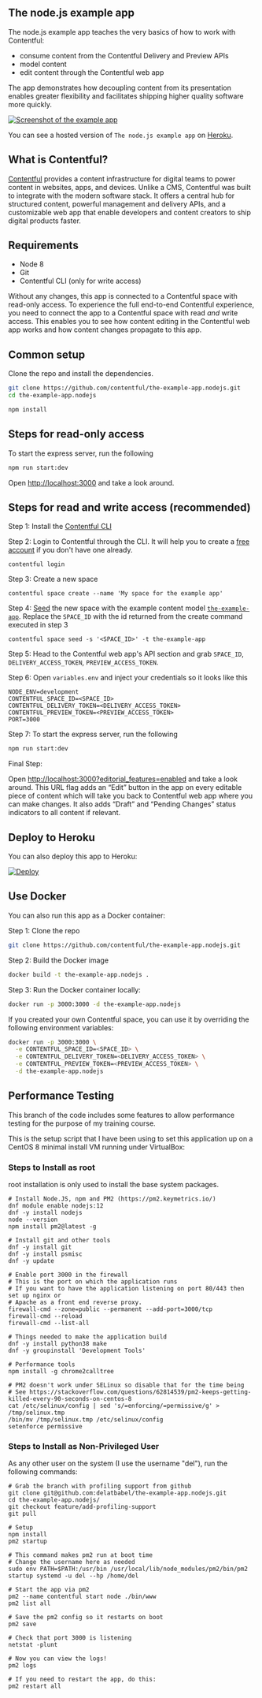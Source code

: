 ## The node.js example app

The node.js example app teaches the very basics of how to work with Contentful:

- consume content from the Contentful Delivery and Preview APIs
- model content
- edit content through the Contentful web app

The app demonstrates how decoupling content from its presentation enables greater flexibility and facilitates shipping higher quality software more quickly.

<a href="https://the-example-app-nodejs.herokuapp.com/" target="_blank"><img src="https://images.contentful.com/qz0n5cdakyl9/4GZmvrdodGM6CksMCkkAEq/700a527b8203d4d3ccd3c303c5b3e2aa/the-example-app.png" alt="Screenshot of the example app"/></a>

You can see a hosted version of `The node.js example app` on <a href="https://the-example-app-nodejs.contentful.com/" target="_blank">Heroku</a>.

## What is Contentful?

[Contentful](https://www.contentful.com) provides a content infrastructure for digital teams to power content in websites, apps, and devices. Unlike a CMS, Contentful was built to integrate with the modern software stack. It offers a central hub for structured content, powerful management and delivery APIs, and a customizable web app that enable developers and content creators to ship digital products faster.

## Requirements

* Node 8
* Git
* Contentful CLI (only for write access)

Without any changes, this app is connected to a Contentful space with read-only access. To experience the full end-to-end Contentful experience, you need to connect the app to a Contentful space with read _and_ write access. This enables you to see how content editing in the Contentful web app works and how content changes propagate to this app.

## Common setup

Clone the repo and install the dependencies.

```bash
git clone https://github.com/contentful/the-example-app.nodejs.git
cd the-example-app.nodejs
```

```bash
npm install
```

## Steps for read-only access

To start the express server, run the following

```bash
npm run start:dev
```

Open [http://localhost:3000](http://localhost:3000) and take a look around.


## Steps for read and write access (recommended)

Step 1: Install the [Contentful CLI](https://www.npmjs.com/package/contentful-cli)

Step 2: Login to Contentful through the CLI. It will help you to create a [free account](https://www.contentful.com/sign-up/) if you don't have one already.
```
contentful login
```
Step 3: Create a new space
```
contentful space create --name 'My space for the example app'
```
Step 4: [Seed](https://github.com/contentful/contentful-cli/tree/master/docs/space/seed) the new space with the example content model [`the-example-app`](https://github.com/contentful/content-models/tree/master/the-example-app). Replace the `SPACE_ID` with the id returned from the create command executed in step 3
```
contentful space seed -s '<SPACE_ID>' -t the-example-app
```
Step 5: Head to the Contentful web app's API section and grab `SPACE_ID`, `DELIVERY_ACCESS_TOKEN`, `PREVIEW_ACCESS_TOKEN`.

Step 6: Open `variables.env` and inject your credentials so it looks like this

```
NODE_ENV=development
CONTENTFUL_SPACE_ID=<SPACE_ID>
CONTENTFUL_DELIVERY_TOKEN=<DELIVERY_ACCESS_TOKEN>
CONTENTFUL_PREVIEW_TOKEN=<PREVIEW_ACCESS_TOKEN>
PORT=3000
```

Step 7: To start the express server, run the following
```bash
npm run start:dev
```
Final Step:

Open [http://localhost:3000?editorial_features=enabled](http://localhost:3000?editorial_features=enabled) and take a look around. This URL flag adds an “Edit” button in the app on every editable piece of content which will take you back to Contentful web app where you can make changes. It also adds “Draft” and “Pending Changes” status indicators to all content if relevant.

## Deploy to Heroku
You can also deploy this app to Heroku:

[![Deploy](https://www.herokucdn.com/deploy/button.svg)](https://heroku.com/deploy)


## Use Docker
You can also run this app as a Docker container:

Step 1: Clone the repo

```bash
git clone https://github.com/contentful/the-example-app.nodejs.git
```

Step 2: Build the Docker image

```bash
docker build -t the-example-app.nodejs .
```

Step 3: Run the Docker container locally:

```bash
docker run -p 3000:3000 -d the-example-app.nodejs
```

If you created your own Contentful space, you can use it by overriding the following environment variables:

```bash
docker run -p 3000:3000 \
  -e CONTENTFUL_SPACE_ID=<SPACE_ID> \
  -e CONTENTFUL_DELIVERY_TOKEN=<DELIVERY_ACCESS_TOKEN> \
  -e CONTENTFUL_PREVIEW_TOKEN=<PREVIEW_ACCESS_TOKEN> \
  -d the-example-app.nodejs
```


## Performance Testing

This branch of the code includes some features to allow performance testing for the purpose of my training course.

This is the setup script that I have been using to set this application up on a CentOS 8 minimal install VM running under VirtualBox:

### Steps to Install as root

root installation is only used to install the base system packages.

```
# Install Node.JS, npm and PM2 (https://pm2.keymetrics.io/)
dnf module enable nodejs:12
dnf -y install nodejs
node --version
npm install pm2@latest -g

# Install git and other tools
dnf -y install git
dnf -y install psmisc
dnf -y update

# Enable port 3000 in the firewall
# This is the port on which the application runs
# If you want to have the application listening on port 80/443 then set up nginx or
# Apache as a front end reverse proxy.
firewall-cmd --zone=public --permanent --add-port=3000/tcp
firewall-cmd --reload
firewall-cmd --list-all

# Things needed to make the application build
dnf -y install python38 make
dnf -y groupinstall 'Development Tools'

# Performance tools
npm install -g chrome2calltree

# PM2 doesn't work under SELinux so disable that for the time being
# See https://stackoverflow.com/questions/62814539/pm2-keeps-getting-killed-every-90-seconds-on-centos-8
cat /etc/selinux/config | sed 's/=enforcing/=permissive/g' > /tmp/selinux.tmp
/bin/mv /tmp/selinux.tmp /etc/selinux/config
setenforce permissive
```

### Steps to Install as Non-Privileged User

As any other user on the system (I use the username "del"), run the following commands:

```
# Grab the branch with profiling support from github
git clone git@github.com:delatbabel/the-example-app.nodejs.git
cd the-example-app.nodejs/
git checkout feature/add-profiling-support
git pull

# Setup
npm install
pm2 startup

# This command makes pm2 run at boot time
# Change the username here as needed
sudo env PATH=$PATH:/usr/bin /usr/local/lib/node_modules/pm2/bin/pm2 startup systemd -u del --hp /home/del

# Start the app via pm2
pm2 --name contentful start node ./bin/www
pm2 list all

# Save the pm2 config so it restarts on boot
pm2 save

# Check that port 3000 is listening
netstat -plunt

# Now you can view the logs!
pm2 logs

# If you need to restart the app, do this:
pm2 restart all
```
